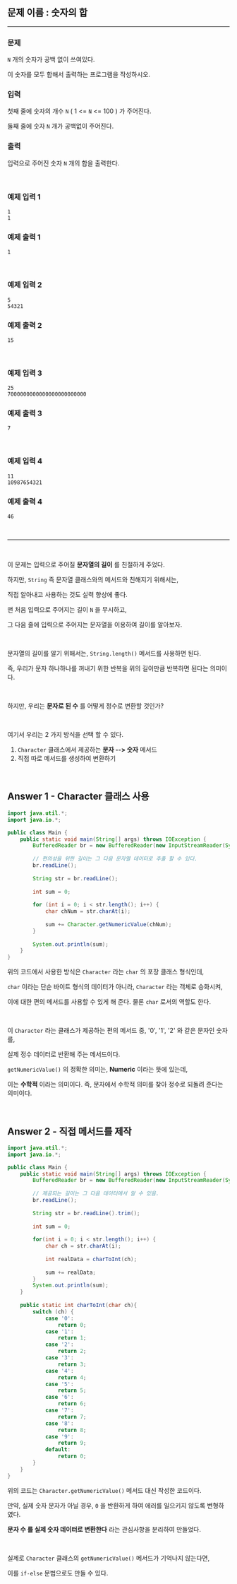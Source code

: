 ## 문제 이름 : 숫자의 합 

---

### 문제

`N` 개의 숫자가 공백 없이 쓰여있다.

이 숫자를 모두 합해서 출력하는 프로그램을 작성하시오.

### 입력

첫째 줄에 숫자의 개수 `N` ( 1 <= `N` <= 100 ) 가 주어진다.

둘째 줄에 숫자 `N` 개가 공백없이 주어진다.

### 출력

입력으로 주어진 숫자 `N` 개의 합을 출력한다.

<br/>

### 예제 입력 1

```text
1
1
```

### 예제 출력 1

```text
1
```

<br/>

### 예제 입력 2

```text
5
54321
```

### 예제 출력 2

```text
15
```

<br/>

### 예제 입력 3

```text
25
7000000000000000000000000
```

### 예제 출력 3

```text
7
```

<br/>

### 예제 입력 4

```text
11
10987654321
```

### 예제 출력 4

```text
46
```

<br/>

---

<br/>

이 문제는 입력으로 주어질 **문자열의 길이** 를 친절하게 주었다.

하지만, `String` 즉 문자열 클래스와의 메서드와 친해지기 위해서는,

직접 알아내고 사용하는 것도 실력 향상에 좋다.

맨 처음 입력으로 주어지는 길이 `N` 을 무시하고,

그 다음 줄에 입력으로 주어지는 문자열을 이용하여 길이를 알아보자.

<br/>

문자열의 길이를 알기 위해서는, `String.length()` 메서드를 사용하면 된다.

즉, 우리가 문자 하나하나를 꺼내기 위한 반복을 위의 길이만큼 반복하면 된다는 의미이다.

<br/>

하지만, 우리는 **문자로 된 수** 를 어떻게 정수로 변환할 것인가?

<br/>

여기서 우리는 2 가지 방식을 선택 할 수 있다.

1. `Character` 클래스에서 제공하는 **문자 --> 숫자** 메서드
2. 직접 따로 메서드를 생성하여 변환하기 

<br/>

## Answer 1 - Character 클래스 사용

```java
import java.util.*;
import java.io.*;

public class Main {
    public static void main(String[] args) throws IOException {
        BufferedReader br = new BufferedReader(new InputStreamReader(System.in));
        
        // 편의성을 위한 길이는 그 다음 문자열 데이터로 추출 할 수 있다. 
        br.readLine();
        
        String str = br.readLine();
        
        int sum = 0;
        
        for (int i = 0; i < str.length(); i++) {
            char chNum = str.charAt(i);
            
            sum += Character.getNumericValue(chNum);
        }
        
        System.out.println(sum);
    }
}
```

위의 코드에서 사용한 방식은 `Character` 라는 `char` 의 포장 클래스 형식인데,

`char` 이라는 단순 바이트 형식의 데이터가 아니라, `Character` 라는 객체로 승화시켜,

이에 대한 편의 메서드를 사용할 수 있게 해 준다. 물론 `char` 로서의 역할도 한다.

<br/>

이 `Character` 라는 클래스가 제공하는 편의 메서드 중, '0', '1', '2' 와 같은 문자인 숫자를,

실제 정수 데이터로 반환해 주는 메서드이다.

`getNumericValue()` 의 정확한 의미는, **Numeric** 이라는 뜻에 있는데,

이는 **수학적** 이라는 의미이다. 즉, 문자에서 수학적 의미를 찾아 정수로 되돌려 준다는 의미이다.

<br/>

## Answer 2 - 직접 메서드를 제작

```java
import java.util.*;
import java.io.*;

public class Main {
    public static void main(String[] args) throws IOException {
        BufferedReader br = new BufferedReader(new InputStreamReader(System.in));
        
        // 제공되는 길이는 그 다음 데이터에서 알 수 있음.
        br.readLine();
        
        String str = br.readLine().trim();
        
        int sum = 0;
        
        for(int i = 0; i < str.length(); i++) {
            char ch = str.charAt(i);
            
            int realData = charToInt(ch);
            
            sum += realData;
        }
        System.out.println(sum);
    }
    
    public static int charToInt(char ch){
        switch (ch) {
            case '0':
                return 0;
            case '1':
                return 1;
            case '2':
                return 2;
            case '3':
                return 3;
            case '4':
                return 4;
            case '5':
                return 5;
            case '6':
                return 6;
            case '7':
                return 7;
            case '8':
                return 8;
            case '9': 
                return 9;
            default:
                return 0;
        }
    }
}
```

위의 코드는 `Character.getNumericValue()` 메서드 대신 작성한 코드이다.

만약, 실제 숫자 문자가 아닐 경우, `0` 을 반환하게 하여 에러를 일으키지 않도록 변형하였다.

**문자 수 를 실제 숫자 데이터로 변환한다** 라는 관심사항을 분리하여 만들었다.

<br/>

실제로 `Character` 클래스의 `getNumericValue()` 메서드가 기억나지 않는다면,

이를 `if-else` 문법으로도 만들 수 있다.

